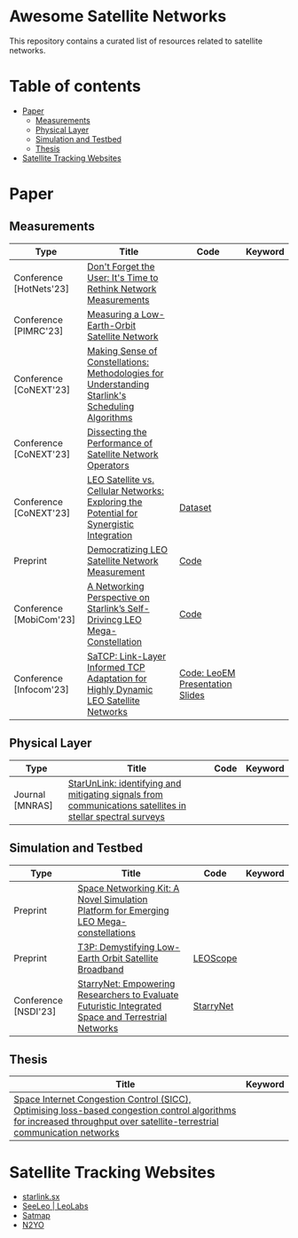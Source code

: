 Awesome Satellite Networks
==========================

This repository contains a curated list of resources related to satellite networks.

Table of contents
=================

* [Paper](#paper)
   * [Measurements](#measurements)
   * [Physical Layer](#physical-layer)
   * [Simulation and Testbed](#simulation-and-testbed)
   * [Thesis](#thesis)
* [Satellite Tracking Websites](#satellite-tracking-websites)

Paper
=====

Measurements
------------

| Type          | Title         | Code          | Keyword       |
| ------------- | ------------- | ------------- | ------------- |
| Conference [HotNets'23]   | [Don't Forget the User: It's Time to Rethink Network Measurements](https://bdebopam.github.io/papers/hotnets23_USaaS.pdf)  |  | |
| Conference [PIMRC'23]    | [Measuring a Low-Earth-Orbit Satellite Network](https://ieeexplore.ieee.org/abstract/document/10294034) | | |
| Conference [CoNEXT'23]   | [Making Sense of Constellations: Methodologies for Understanding Starlink's Scheduling Algorithms](https://dl.acm.org/doi/10.1145/3624354.3630586)  | | |
| Conference [CoNEXT'23] | [Dissecting the Performance of Satellite Network Operators](https://arxiv.org/abs/2310.15808) | | | 
| Conference [CoNEXT'23] | [LEO Satellite vs. Cellular Networks: Exploring the Potential for Synergistic Integration](https://dl.acm.org/doi/10.1145/3624354.3630588) | [Dataset](https://github.com/Starlink-Project/Satellite-vs-Cellular) | |
| Preprint | [Democratizing LEO Satellite Network Measurement](https://arxiv.org/abs/2306.07469) | [Code](https://github.com/stanford-esrg/LEO_HitchHiking) | | 
| Conference [MobiCom'23] | [A Networking Perspective on Starlink’s Self-Drivincg LEO Mega-Constellation](https://github.com/self-driving-satellite-network/starlink-autonomous-driving/blob/main/Mobicom23.pdf) | [Code](https://github.com/self-driving-satellite-network/starlink-autonomous-driving) | | |
| Conference [Infocom'23] | [SaTCP: Link-Layer Informed TCP Adaptation for Highly Dynamic LEO Satellite Networks](http://xyzhang.ucsd.edu/papers/Xuyang.Cao_INFOCOM23_SaTCP.pdf) | [Code: LeoEM](https://github.com/XuyangCaoUCSD/LeoEM) [Presentation](https://drive.google.com/file/d/1y6paIiq6XKSTxFPuO9zbE01xaxY1jAIu/view) [Slides](https://drive.google.com/file/d/17w3MJe5WKJMxw2K0kOkeLbDjU5spNM0H/view) | | 

Physical Layer
--------------

| Type          | Title         | Code          | Keyword       |
| ------------- | ------------- | ------------- | ------------- |
| Journal [MNRAS] | [StarUnLink: identifying and mitigating signals from communications satellites in stellar spectral surveys](https://arxiv.org/abs/2306.16485) | |

Simulation and Testbed
----------------------

| Type          | Title         | Code          | Keyword       |
| ------------- | ------------- | ------------- | ------------- |
| Preprint      | [Space Networking Kit: A Novel Simulation Platform for Emerging LEO Mega-constellations](https://arxiv.org/abs/2401.07511) | | |
| Preprint      | [T3P: Demystifying Low-Earth Orbit Satellite Broadband](https://arxiv.org/abs/2310.11835) | [LEOScope](https://github.com/leoscope-testbed/global-testbed) | |
| Conference [NSDI'23] | [StarryNet: Empowering Researchers to Evaluate Futuristic Integrated Space and Terrestrial Networks](https://www.usenix.org/conference/nsdi23/presentation/lai-zeqi) | [StarryNet](https://github.com/SpaceNetLab/StarryNet) | |

Thesis
------

| Title | Keyword |
| ----- | ------- |
| [Space Internet Congestion Control (SICC), Optimising loss-based congestion control algorithms for increased throughput over satellite-terrestrial communication networks](http://essay.utwente.nl/93782/1/pawirotaroeno_MSc_EE.pdf) | |

Satellite Tracking Websites
===========================

+ [starlink.sx](https://starlink.sx)
+ [SeeLeo | LeoLabs](https://platform.leolabs.space/visualization)
+ [Satmap](https://satmap.space/)
+ [N2YO](https://www.n2yo.com/)
